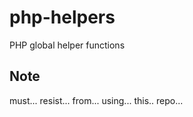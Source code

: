# php-helpers
PHP global helper functions

## Note
must...
resist...
from...
using...
this..
repo...